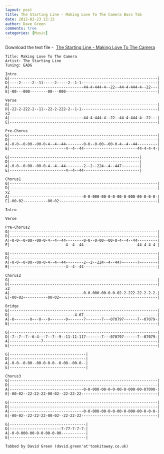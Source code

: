 ```yaml
---
layout: post
title: The Starting Line - Making Love To The Camera Bass Tab
date: 2012-02-23 22:13
author: Dave Green
comments: true
categories: [Music]
---
```

Download the text file -  [The Starting Line - Making Love To The Camera](http://tookitaway.co.uk/assets/music/tabs/MLTTC.txt)

    Title: Making Love To The Camera
    Artist: The Starting Line
    Tuning: EADG

    Intro
    G|------------------------------------------------------------------|
    D|----2-----2--11-----2-----2--1-1----------------------------------|
    A|---------------------------------44-4-444-4--22--44-4-444-4--22---|
    E|-00---000--------00---000-----------------------------------------|

    Verse
    G|------------------------------------------------------------------|
    D|-22-2-222-2--11--22-2-222-2--1-1----------------------------------| x3
    A|---------------------------------44-4-444-4--22--44-4-444-4--22---|
    E|------------------------------------------------------------------|

    Pre-Chorus
    G|------------------------------------------------------------------|
    D|------------------------------------------------------------------|
    A|-0-0--0-00--00-0-4--4--44--------0-0--0-00--00-0-4--4--44---------|
    E|-------------------------4--4--44------------------------44-4-4-4-|

    G|----------------------------------------------------------|
    D|----------------------------------------------------------|
    A|-0-0--0-00--00-0-4--4--44--------2--2--224--4--447~-------|
    E|-------------------------4--4--44-------------------------|

    Chorus1
    G|------------------------------------------------------------------|
    D|------------------------------------------------------------------| x2
    A|---------------------------------0-0-000-00-0-0-00-0-000-00-0-0-0-|
    E|-00-02~----------00-02~-------------------------------------------|

    Intro

    Verse

    Pre-Chorus2
    G|------------------------------------------------------------------|
    D|------------------------------------------------------------------|
    A|-0-0--0-00--00-0-4--4--44--------0-0--0-00--00-0-4--4--44---------|
    E|-------------------------4--4--44------------------------44-4-4-4-|

    G|------------------------------------------------------------------|
    D|------------------------------------------------------------------|
    A|-0-0--0-00--00-0-4--4--44--------2--2--224--4--447~------7~-------|
    E|-------------------------4--4--44---------------------------------|

    Chorus2
    G|------------------------------------------------------------------|
    D|------------------------------------------------------------------| x2
    A|---------------------------------0-0-000-00-0-0-02-2-222-22-2-2-2-|
    E|-00-02~----------00-02~-------------------------------------------|

    Bridge
    G|------------------------------------------------------------------|
    D|-----------------------------4-67---------------------------------|
    A|-0~------0~--0---0~------0~------7-------7---070797------7--07079-|
    E|------------------------------------------------------------------|

    G|------------------------------------------------------------------|
    D|-7--7--7--6-4---7--7--9--11-11-117-------7---070797------7--07079-|
    A|--------------7---------------------------------------------------|
    E|------------------------------------------------------------------|

    G|----------------------------------|
    D|----------------------------------|
    A|-0-0--0-00--00-0-0-0--0-00--00-0--|
    E|----------------------------------|

    Chorus3
    G|------------------------------------------------------------------|
    D|------------------------------------------------------------------|
    A|---------------------------------0-0-000-00-0-0-00-0-000-00-07090-|
    E|-00-02--22-22-22-00-02--22-22-22----------------------------------|

    G|------------------------------------------------------------------|
    D|------------------------------------------------------------------|
    A|---------------------------------0-0-000-00-0-0-00-0-000-00-0-0-0-|
    E|-00-02--22-22-22-00-02--22-22-22----------------------------------|

    G|----------------------------------|
    D|-----------------------7-77-7-7-7-|
    A|-0-0-000-00-0-0-00-0-00-----------|
    E|----------------------------------|

    Tabbed by David Green (david.green'at'tookitaway.co.uk)